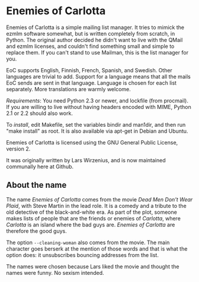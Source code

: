 Enemies of Carlotta 
===================

Enemies of Carlotta is a simple mailing list manager. It tries to
mimick the ezmlm software somewhat, but is written completely from
scratch, in Python. The original author decided he didn't want to
live with the QMail and ezmlm licenses, and couldn't find something
small and simple to replace them. If you can't stand to use Mailman,
this is the list manager for you.

EoC supports English, Finnish, French, Spanish, and Swedish. Other
languages are trivial to add. Support for a language means that all
the mails EoC sends are sent in that language. Language is chosen
for each list separately. More translations are warmly welcome.


*Requirements*: You need Python 2.3 or newer, and lockfile (from procmail). If you are
willing to live without having headers encoded with MIME, Python 2.1 or
2.2 should also work.

To *install*, edit Makefile, set the variables bindir and man1dir, and
then run "make install" as root.  It is also available via apt-get
in Debian and Ubuntu.

Enemies of Carlotta is licensed using the GNU General Public License,
version 2.

It was originally written by Lars Wirzenius, and is now maintained
communally here at Github.

About the name
--------------

The name _Enemies of Carlotta_ comes from the movie _Dead Men
Don't Wear Plaid_, with Steve Martin in the lead role. It is a
comedy and a tribute to the old detective of the black-and-white
era. As part of the plot, someone makes lists of people that are
the friends or enemies of _Carlotta_, where _Carlotta_ is an island
where the bad guys are. _Enemies of Carlotta_ are therefore the
good guys.

The option `--cleaning-woman` also comes from the movie. The main
character goes berserk at the mention of those words and that is
what the option does: it unsubscribes bouncing addresses from the
list.

The names were chosen because Lars liked the movie and thought the
names were funny. No sexism intended.

